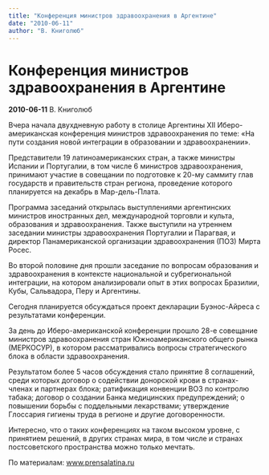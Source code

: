 ```yaml
---
title: "Конференция министров здравоохранения в Аргентине"
date: "2010-06-11"
author: "В. Книголюб"
---
```


# Конференция министров здравоохранения в Аргентине

**2010-06-11** В. Книголюб

Вчера начала двухдневную работу в столице Аргентины XII Иберо-американская конференция министров здравоохранения по теме: «На пути создания новой интеграции в образовании и здравоохранении».

Представители 19 латиноамериканских стран, а также министры Испании и Португалии, в том числе 6 министров здравоохранения, принимают участие в совещании по подготовке к 20-му саммиту глав государств и правительств стран региона, проведение которого планируется на декабрь в Мар-дель-Плата.

Программа заседаний открылась выступлениями аргентинских министров иностранных дел, международной торговли и культа, образования и здравоохранения. Также выступили на утреннем заседании министры здравоохранения Португалии и Парагвая, и директор Панамериканской организации здравоохранения (ПОЗ) Мирта Росес.

Во второй половине дня прошли заседание по вопросам образования и здравоохранения в контексте национальной и субрегиональной интеграции, на котором анализировали опыт в этих вопросах Бразилии, Кубы, Сальвадора, Перу и Аргентины.

Сегодня планируется обсуждаться проект декларации Буэнос-Айреса с результатами конференции.

За день до Иберо-американской конференции прошло 28-е совещание министров здравоохранения стран Южноамериканского общего рынка (МЕРКОСУР), в котором рассматривались вопросы стратегического блока в области здравоохранения.

Результатом более 5 часов обсуждения стало принятие 8 соглашений, среди которых договор о содействии донорской крови в странах-членах и партнерах блока; ратификация конвенции ВОЗ по контролю табака; договор о создании Банка медицинских предупреждений; о повышении борьбы с поддельными лекарствами; утверждение Глоссария гигиены труда в регионе и другие договоренности.

Интересно, что о таких конференциях на таком высоком уровне, с принятием решений, в других странах мира, в том числе и странах постсоветского пространства можно только мечтать.

По материалам: www.prensalatina.ru